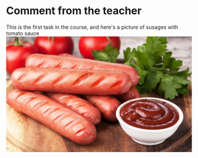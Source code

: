 # Comment from the teacher
This is the first task in the course, and here's a
picture of susages with tomato sauce
![sausages](./attachments/sausages.jpg)